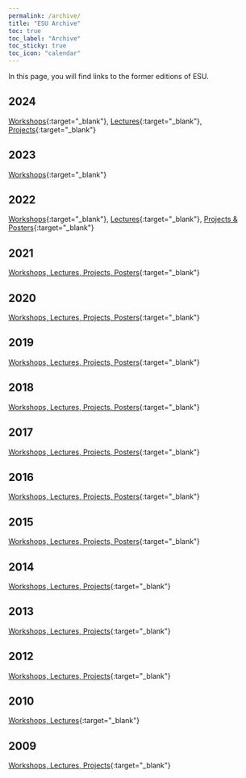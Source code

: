 ```yaml
---
permalink: /archive/
title: "ESU Archive"
toc: true
toc_label: "Archive"
toc_sticky: true
toc_icon: "calendar"
---
```


In this page, you will find links to the former editions of ESU.

## 2024
[Workshops](https://web.archive.org/web/20241013033951/https://esu-ct.conference.ubbcluj.ro/programme/#workshops*){:target="_blank"}, [Lectures](https://web.archive.org/web/20250221073017/https://esu-ct.conference.ubbcluj.ro/lectures/){:target="_blank"}, [Projects](https://web.archive.org/web/20240909091007/https://esu-ct.conference.ubbcluj.ro/project-presentations/){:target="_blank"}

## 2023
[Workshops](https://web.archive.org/web/20230829114737/https://digihubb.centre.ubbcluj.ro/workshops/){:target="_blank"}

## 2022
[Workshops](https://web.archive.org/web/20220808160733/https://esu.fdhl.info/workshops/){:target="_blank"}, [Lectures](https://web.archive.org/web/20250207110927/https://esu.fdhl.info/lectures-2/){:target="_blank"}, [Projects & Posters](https://web.archive.org/web/20240328000000*/https://esu.fdhl.info/projects-posters/){:target="_blank"}

## 2021
[Workshops, Lectures, Projects, Posters](https://web.archive.org/web/20231127082322/https://esu.fdhl.info/2021-3/){:target="_blank"}

## 2020
[Workshops, Lectures, Projects, Posters](https://web.archive.org/web/20231127082323/https://esu.fdhl.info/2020-2/){:target="_blank"}

## 2019
[Workshops, Lectures, Projects, Posters](https://web.archive.org/web/20231127082324/https://esu.fdhl.info/2019-2/){:target="_blank"}

## 2018
[Workshops, Lectures, Projects, Posters](https://web.archive.org/web/20231127082326/https://esu.fdhl.info/2018-2/){:target="_blank"}

## 2017
[Workshops, Lectures, Projects, Posters](https://web.archive.org/web/20231127082322/https://esu.fdhl.info/2017-2/){:target="_blank"}

## 2016
[Workshops, Lectures, Projects, Posters](https://web.archive.org/web/20250210185544/https://esu.fdhl.info/2016-2/){:target="_blank"}

## 2015
[Workshops, Lectures, Projects, Posters](https://web.archive.org/web/20231127082322/https://esu.fdhl.info/2015-2/){:target="_blank"}


## 2014
[Workshops, Lectures, Projects](https://web.archive.org/web/20231127082318/https://esu.fdhl.info/2014-2/){:target="_blank"}


## 2013
[Workshops, Lectures, Projects](https://web.archive.org/web/20231127082317/https://esu.fdhl.info/2013-2/){:target="_blank"}

## 2012
[Workshops, Lectures, Projects](https://web.archive.org/web/20231127082317/https://esu.fdhl.info/2012-2/){:target="_blank"}

## 2010
[Workshops, Lectures](https://web.archive.org/web/20250215173555/https://esu.fdhl.info/2010-2/){:target="_blank"}

## 2009
[Workshops, Lectures, Projects](https://web.archive.org/web/20250214141158/https://esu.fdhl.info/2009-2/){:target="_blank"}